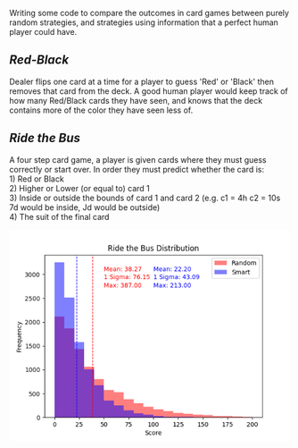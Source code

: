 Writing some code to compare the outcomes in card games between purely random strategies, and strategies using information that a perfect human player could have.

*Red-Black*
---------------
Dealer flips one card at a time for a player to guess 'Red' or 'Black' then removes that card from the deck. A good human player would keep track of how many Red/Black cards they have seen, and knows that the deck contains more of the color they have seen less of.


*Ride the Bus*
----------------
A four step card game, a player is given cards where they must guess correctly or start over. In order they must predict whether the card is: <br>
    1) Red or Black <br>
    2) Higher or Lower (or equal to) card 1 <br>
    3) Inside or outside the bounds of card 1 and card 2 (e.g. c1 = 4h c2 = 10s 7d would be inside, Jd would be outside) <br>
    4) The suit of the final card <br>

![comparison graph](image.png)